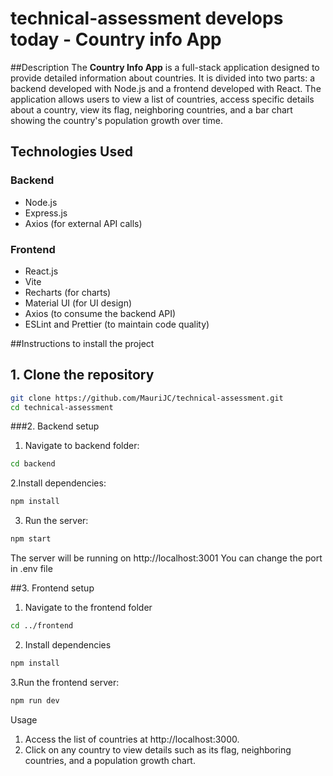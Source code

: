 # technical-assessment develops today - Country info App

##Description
The **Country Info App** is a full-stack application designed to provide detailed information about countries. It is divided into two parts: a backend developed with Node.js and a frontend developed with React. 
The application allows users to view a list of countries, access specific details about a country, view its flag, neighboring countries, and a bar chart showing the country's population growth over time.

## Technologies Used

### Backend
- Node.js
- Express.js
- Axios (for external API calls)

### Frontend
- React.js
- Vite
- Recharts (for charts)
- Material UI (for UI design)
- Axios (to consume the backend API)
- ESLint and Prettier (to maintain code quality)


##Instructions to install the project
## 1. Clone the repository

```bash
git clone https://github.com/MauriJC/technical-assessment.git
cd technical-assessment
```
###2. Backend setup
1. Navigate to backend folder:
``` bash 
cd backend
```
2.Install dependencies:
``` bash
npm install
```

3. Run the server:
```bash
npm start
```

The server will be running on http://localhost:3001
You can change the port in .env file


##3. Frontend setup
1. Navigate to the frontend folder
```bash
cd ../frontend
```

2. Install dependencies
``` bash
npm install
```

3.Run the frontend server:
```bash
npm run dev
```
Usage
1. Access the list of countries at http://localhost:3000.
2. Click on any country to view details such as its flag, neighboring countries, and a population growth chart.

